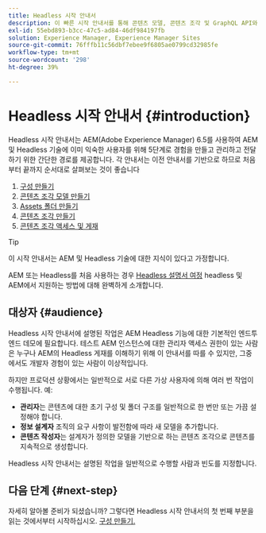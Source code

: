 ```yaml
---
title: Headless 시작 안내서
description: 이 빠른 시작 안내서를 통해 콘텐츠 모델, 콘텐츠 조각 및 GraphQL API와 같은 Adobe Experience Manager(AEM) 6.5의 강력한 Headless 기능의 필수 사항에 대해 알아보십시오.
exl-id: 55ebd893-b3cc-47c5-ad84-46df984197fb
solution: Experience Manager, Experience Manager Sites
source-git-commit: 76fffb11c56dbf7ebee9f6805ae0799cd32985fe
workflow-type: tm+mt
source-wordcount: '298'
ht-degree: 39%

---
```


# Headless 시작 안내서 {#introduction}

Headless 시작 안내서는 AEM(Adobe Experience Manager) 6.5를 사용하여 AEM 및 Headless 기술에 이미 익숙한 사용자를 위해 5단계로 경험을 만들고 관리하고 전달하기 위한 간단한 경로를 제공합니다. 각 안내서는 이전 안내서를 기반으로 하므로 처음부터 끝까지 순서대로 살펴보는 것이 좋습니다

1. [구성 만들기](create-configuration.md)
1. [콘텐츠 조각 모델 만들기](create-content-model.md)
1. [Assets 폴더 만들기](create-assets-folder.md)
1. [콘텐츠 조각 만들기](create-content-fragment.md)
1. [콘텐츠 조각 액세스 및 게재](create-api-request.md)

>[!TIP]
>
>이 시작 안내서는 AEM 및 Headless 기술에 대한 지식이 있다고 가정합니다.
>
>AEM 또는 Headless를 처음 사용하는 경우 [Headless 설명서 여정](/help/journey-headless/overview.md) headless 및 AEM에서 지원하는 방법에 대해 완벽하게 소개합니다.

## 대상자 {#audience}

Headless 시작 안내서에 설명된 작업은 AEM Headless 기능에 대한 기본적인 엔드투엔드 데모에 필요합니다. 테스트 AEM 인스턴스에 대한 관리자 액세스 권한이 있는 사람은 누구나 AEM의 Headless 게재를 이해하기 위해 이 안내서를 따를 수 있지만, 그중에서도 개발자 경험이 있는 사람이 이상적입니다.

하지만 프로덕션 상황에서는 일반적으로 서로 다른 가상 사용자에 의해 여러 번 작업이 수행됩니다. 예:

* **관리자**&#x200B;는 콘텐츠에 대한 초기 구성 및 폴더 구조를 일반적으로 한 번만 또는 가끔 설정해야 합니다.
* **정보 설계자** 조직의 요구 사항이 발전함에 따라 새 모델을 추가합니다.
* **콘텐츠 작성자**&#x200B;는 설계자가 정의한 모델을 기반으로 하는 콘텐츠 조각으로 콘텐츠를 지속적으로 생성합니다.

Headless 시작 안내서는 설명된 작업을 일반적으로 수행할 사람과 빈도를 지정합니다.

## 다음 단계 {#next-step}

자세히 알아볼 준비가 되셨습니까? 그렇다면 Headless 시작 안내서의 첫 번째 부분을 읽는 것에서부터 시작하십시오. [구성 만들기.](create-configuration.md)
